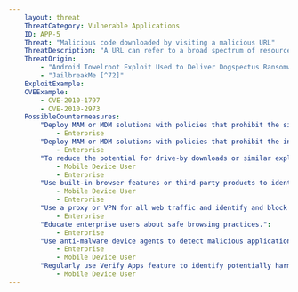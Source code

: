 ```yaml
---
    layout: threat
    ThreatCategory: Vulnerable Applications
    ID: APP-5
    Threat: "Malicious code downloaded by visiting a malicious URL"
    ThreatDescription: "A URL can refer to a broad spectrum of resource types, some of which can contain code that is executed by the process that requests it. The malicious code may automatically function in the target context, such as a script that is allowed to execute in a web browser, or it may require the presence of a vulnerability in the app that downloaded it that is exploited during an attempt to process the content, such as a buffer overflow attack."
    ThreatOrigin:
        - "Android Towelroot Exploit Used to Deliver Dogspectus Ransomware [^71]"
        - "JailbreakMe [^72]"
    ExploitExample:
    CVEExample:
        - CVE-2010-1797
        - CVE-2010-2973
    PossibleCountermeasures:
        "Deploy MAM or MDM solutions with policies that prohibit the side-loading of apps, which may bypass security checks on the app.":
            - Enterprise
        "Deploy MAM or MDM solutions with policies that prohibit the installation of apps from 3rd party (unofficial) app stores.":
            - Enterprise
        "To reduce the potential for drive-by downloads or similar exploits, ensure the latest security updates for the mobile OS are installed.":
            - Mobile Device User
            - Enterprise
        "Use built-in browser features or third-party products to identify and avoid known malicious web pages.":
            - Mobile Device User
            - Enterprise
        "Use a proxy or VPN for all web traffic and identify and block connections to known malicious web pages.":
            - Enterprise
        "Educate enterprise users about safe browsing practices.":
            - Enterprise
        "Use anti-malware device agents to detect malicious applications inadvertently installed on the device.":
            - Enterprise
            - Mobile Device User
        "Regularly use Verify Apps feature to identify potentially harmful applications.":
            - Mobile Device User
---
```

